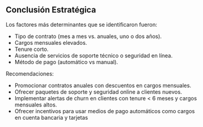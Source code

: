 ##  Conclusión Estratégica
Los factores más determinantes que se identificaron fueron:
* Tipo de contrato (mes a mes vs. anuales, uno o dos años).
* Cargos mensuales elevados.
* Tenure corto.
* Ausencia de servicios de soporte técnico o seguridad en línea.
* Método de pago (automático vs manual).

Recomendaciones:
* Promocionar contratos anuales con descuentos en cargos mensuales.
* Ofrecer paquetes de soporte y seguridad online a clientes nuevos.
* Implementar alertas de churn en clientes con tenure < 6 meses y cargos mensuales altos.
* Ofrecer incentivos para usar medios de pago automáticos como cargos en cuenta bancaria y tarjetas
